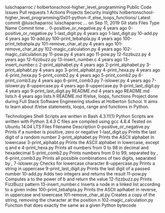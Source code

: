 
luischaparroc
/
holbertonschool-higher_level_programming
Public
Code
Issues
Pull requests
1
Actions
Projects
Security
Insights
holbertonschool-higher_level_programming/0x01-python-if_else_loops_functions/
Latest commit
@luischaparroc
luischaparroc
…
on Sep 11, 2019
Git stats
Files
Type
Name
Commit time
. .
0-positive_or_negative.py
4 years ago
0-positive_or_negative.py
1-last_digit.py
4 years ago
1-last_digit.py
10-add.py
4 years ago
10-add.py
100-print_tebahpla.py
4 years ago
100-print_tebahpla.py
101-remove_char_at.py
4 years ago
101-remove_char_at.py
102-magic_calculation.py
4 years ago
102-magic_calculation.py
11-pow.py
4 years ago
11-pow.py
12-fizzbuzz.py
4 years ago
12-fizzbuzz.py
13-insert_number.c
4 years ago
13-insert_number.c
2-print_alphabet.py
4 years ago
2-print_alphabet.py
3-print_alphabt.py
4 years ago
3-print_alphabt.py
4-print_hexa.py
4 years ago
4-print_hexa.py
5-print_comb2.py
4 years ago
5-print_comb2.py
6-print_comb3.py
4 years ago
6-print_comb3.py
7-islower.py
4 years ago
7-islower.py
8-uppercase.py
4 years ago
8-uppercase.py
9-print_last_digit.py
4 years ago
9-print_last_digit.py
README.md
4 years ago
README.md
lists.h
4 years ago
lists.h
README.md
If/else, loops, functions
Project done during Full Stack Software Engineering studies at Holberton School. It aims to learn about if/else statements, loops, range and functions in Python.

Technologies
Shell Scripts are written in Bash 4.3.11(1)
Python Scripts are written with Python 3.4.3
C files are compiled using gcc 4.8.4
Tested on Ubuntu 14.04 LTS
Files
Filename	Description
0-positive_or_negative.py	Prints if a number is positive, zero or negative
1-last_digit.py	Prints the last digit of a random number
2-print_alphabet.py	Prints the ASCII alphabet in lowercase
3-print_alphabt.py	Prints the ASCII alphabet in lowercase, except q and e
4-print_hexa.py	Prints all numbers from 0 to 98 in decimal and hexadecimal
5-print_comb2.py	Prints numbers from 0 to 99, separated by , 
6-print_comb3.py	Prints all possible combinations of two digits, separated by , 
7-islower.py	Checks for lowercase character
8-uppercase.py	Prints a string in uppercase
9-print_last_digit.py	Prints the last digit of a passed number
10-add.py	Adds two integers and returns the result
11-pow.py	Computes a to the power of b and return the value
12-fizzbuzz.py	Prints FizzBuzz pattern
13-insert_number.c	Inserts a node in a linked list according to a given index
100-print_tebahpla.py	Prints the ASCII aplhabet in reverse, in uppercase and lowercase
101-remove_char_at.py	Creates a copy of the string, removing the character at the position n
102-magic_calculation.py	Function that does exactly the same as a given Python bytecode
